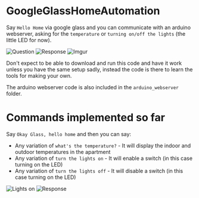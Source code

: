 GoogleGlassHomeAutomation
=========================

Say `Hello Home` via google glass and you can communicate with an arduino webserver, asking for the `temperature` or `turning on/off the lights` (the little LED for now).

![Question](http://i.imgur.com/t1wIDc7.png)
![Response](http://i.imgur.com/P6Z1iS9.png)
![Imgur](http://i.imgur.com/bSrnav2.jpg)

Don't expect to be able to download and run this code and have it work unless you have the same setup sadly, instead the code is there to learn the tools for making your own.

The arduino webserver code is also included in the `arduino_webserver` folder.

# Commands implemented so far

Say `Okay Glass, hello home` and then you can say:

* Any variation of `what's the temperature?` - It will display the indoor and outdoor temperatures in the apartment
* Any variation of `turn the lights on` - It will enable a switch (in this case turning on the LED)
* Any variation of `turn the lights off` - It will disable a switch (in this case turning on the LED)

![Lights on](http://i.imgur.com/QqdEPOD.png)
![Response](http://i.imgur.com/N6D6JJm.png)